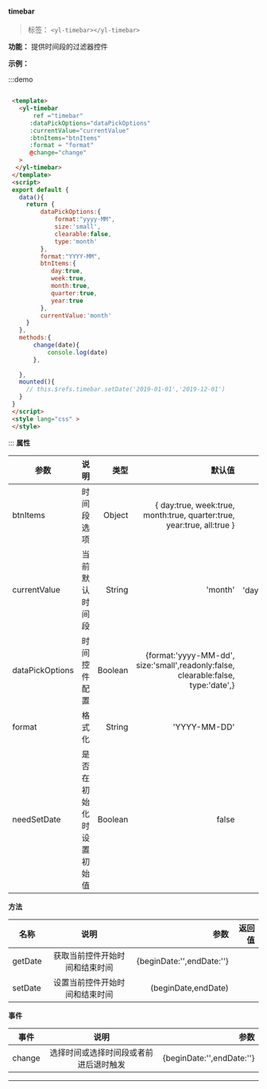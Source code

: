 <!--
 * @Description: 未描述
 * @Author: danielmlc
 * @Date: 2019-08-22 11:35:09
 * @LastEditTime: 2019-10-25 11:51:39
 -->

  #### timebar

  > 标签： `<yl-timebar></yl-timebar>` 


  **功能：** 提供时间段的过滤器控件

  **示例：**

:::demo
  ```html

   <template>
     <yl-timebar 
         ref ="timebar"
        :dataPickOptions="dataPickOptions"
        :currentValue="currentValue"
        :btnItems="btnItems"
        :format = "format"
        @change="change"
     >
    </yl-timebar>
   </template>
   <script>
   export default {
     data(){
       return {
           dataPickOptions:{
               format:"yyyy-MM",
               size:'small',
               clearable:false,
               type:'month'
           },
           format:"YYYY-MM",
           btnItems:{
              day:true,
              week:true,
              month:true,
              quarter:true,
              year:true
           },
           currentValue:'month'
       }
     },
     methods:{
         change(date){
             console.log(date)
         },
         
     },
     mounted(){
       // this.$refs.timebar.setDate('2019-01-01','2019-12-01')
     }
   }
   </script>
   <style lang="css" >
   </style>

  ```
:::
  **属性**

  | 参数        | 说明           |类型   |默认值|可选值|
  | ------------- |:-------------:| -----:|---:|---:|
  | btnItems| 时间段选项 | Object|{ day:true, week:true, month:true, quarter:true, year:true, all:true } ||
  | currentValue| 当前默认时间段 | String|'month' |'day'、'week'、'month'、'quarter'、'year'、'all'|
  | dataPickOptions| 时间控件配置 | Boolean|{format:'yyyy-MM-dd', size:'small',readonly:false, clearable:false, type:'date',} |false/true|
  | format| 格式化 | String|'YYYY-MM-DD' ||
  | needSetDate| 是否在初始化时设置初始值 | Boolean|false |false/true|

 **方法**

  | 名称        | 说明           |参数   |返回值|
  | ------------- |:-------------:| -----:|---:|
  | getDate| 获取当前控件开始时间和结束时间 | {beginDate:'',endDate:''}|
  | setDate| 设置当前控件开始时间和结束时间 | (beginDate,endDate)||

 **事件**

| 事件        | 说明           |参数   |
| ------------- |:-------------:| -----:|
| change| 选择时间或选择时间段或者前进后退时触发 | {beginDate:'',endDate:''}|

---